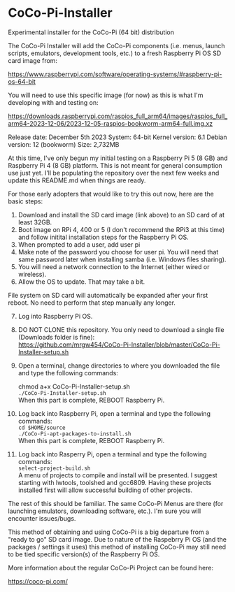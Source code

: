 # CoCo-Pi-Installer
Experimental installer for the CoCo-Pi (64 bit) distribution

The CoCo-Pi Installer will add the CoCo-Pi components (i.e. menus, launch scripts, emulators, development tools, etc.) to a fresh Raspberry Pi OS SD card image from:

https://www.raspberrypi.com/software/operating-systems/#raspberry-pi-os-64-bit



You will need to use this specific image (for now) as this is what I'm developing with and testing on:

https://downloads.raspberrypi.com/raspios_full_arm64/images/raspios_full_arm64-2023-12-06/2023-12-05-raspios-bookworm-arm64-full.img.xz

Release date: December 5th 2023
System: 64-bit
Kernel version: 6.1
Debian version: 12 (bookworm)
Size: 2,732MB

At this time, I've only begun my initial testing on a Raspberry Pi 5 (8 GB) and Raspberry Pi 4 (8 GB) platform.  This is not meant for general consumption use just yet.  I'll be populating the repository over the next few weeks and update this README.md when things are ready.

For those early adopters that would like to try this out now, here are the basic steps:

1. Download and install the SD card image (link above) to an SD card of at least 32GB.
2. Boot image on RPi 4, 400 or 5 (I don't recommend the RPi3 at this time) and follow initital installation steps for the Raspberry Pi OS.
3. When prompted to add a user, add user pi
4. Make note of the password you choose for user pi.  You will need that same password later when installing samba (i.e. Windows files sharing).
5. You will need a network connection to the Internet (either wired or wireless).
6. Allow the OS to update.  That may take a bit.

File system on SD card will automatically be expanded after your first reboot.  No need to perform that step manually any longer.

7. Log into Raspberry Pi OS.
8. DO NOT CLONE this repository.  You only need to download a single file (Downloads folder is fine):<br/>
    https://github.com/mrgw454/CoCo-Pi-Installer/blob/master/CoCo-Pi-Installer-setup.sh

9. Open a terminal, change directories to where you downloaded the file and type the following commands:<br/>

   chmod a+x CoCo-Pi-Installer-setup.sh<br/>
   `./CoCo-Pi-Installer-setup.sh`<br/>
   When this part is complete, REBOOT Raspberry Pi.<br/>

10. Log back into Raspberry Pi, open a terminal and type the following commands:<br/>
    `cd $HOME/source`<br/>
    `./CoCo-Pi-apt-packages-to-install.sh`<br/>
    When this part is complete, REBOOT Raspberry Pi.<br/>

11. Log back into Rasperry Pi, open a terminal and type the following commands:<br/>
    `select-project-build.sh`<br/>
    A menu of projects to compile and install will be presented.  I suggest starting with lwtools, toolshed and gcc6809.  Having these projects installed first will allow successful building of other projects.<br/>

The rest of this should be familiar.  The same CoCo-Pi Menus are there (for launching emulators, downloading software, etc.).  I'm sure you will encounter issues/bugs.

This method of obtaining and using CoCo-Pi is a big departure from a "ready to go" SD card image.  Due to nature of the Raspebrry Pi OS (and the packages / settings it uses) this method of installing CoCo-Pi may still need to be tied specific version(s) of the Raspberry Pi OS.


More information about the regular CoCo-Pi Project can be found here:

https://coco-pi.com/
